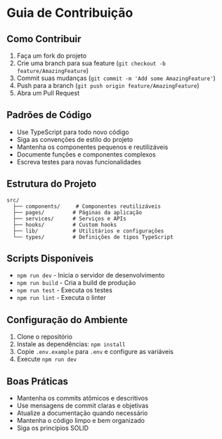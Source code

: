 # Guia de Contribuição

## Como Contribuir

1. Faça um fork do projeto
2. Crie uma branch para sua feature (`git checkout -b feature/AmazingFeature`)
3. Commit suas mudanças (`git commit -m 'Add some AmazingFeature'`)
4. Push para a branch (`git push origin feature/AmazingFeature`)
5. Abra um Pull Request

## Padrões de Código

- Use TypeScript para todo novo código
- Siga as convenções de estilo do projeto
- Mantenha os componentes pequenos e reutilizáveis
- Documente funções e componentes complexos
- Escreva testes para novas funcionalidades

## Estrutura do Projeto

```
src/
  ├── components/     # Componentes reutilizáveis
  ├── pages/         # Páginas da aplicação
  ├── services/      # Serviços e APIs
  ├── hooks/         # Custom hooks
  ├── lib/           # Utilitários e configurações
  └── types/         # Definições de tipos TypeScript
```

## Scripts Disponíveis

- `npm run dev` - Inicia o servidor de desenvolvimento
- `npm run build` - Cria a build de produção
- `npm run test` - Executa os testes
- `npm run lint` - Executa o linter

## Configuração do Ambiente

1. Clone o repositório
2. Instale as dependências: `npm install`
3. Copie `.env.example` para `.env` e configure as variáveis
4. Execute `npm run dev`

## Boas Práticas

- Mantenha os commits atômicos e descritivos
- Use mensagens de commit claras e objetivas
- Atualize a documentação quando necessário
- Mantenha o código limpo e bem organizado
- Siga os princípios SOLID 